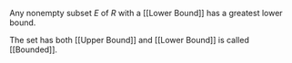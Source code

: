 Any nonempty subset $E$ of $R$ with a [[Lower Bound]] has a greatest lower bound.

The set has both [[Upper Bound]] and [[Lower Bound]] is called [[Bounded]].